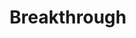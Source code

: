 ---
title: Breakthrough
artist: Twice
site: Youtube
source-url: https://www.youtube.com/watch?v=ZdKYi5ekshM
source: ZdKYi5ekshM
---
